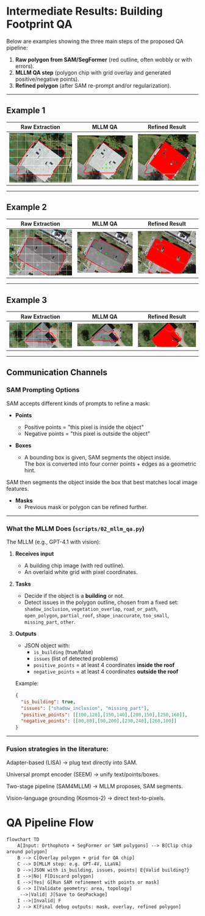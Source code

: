 # Intermediate Results: Building Footprint QA

Below are examples showing the three main steps of the proposed QA pipeline:

1. **Raw polygon from SAM/SegFormer** (red outline, often wobbly or with errors).  
2. **MLLM QA step** (polygon chip with grid overlay and generated positive/negative points).  
3. **Refined polygon** (after SAM re-prompt and/or regularization).

---

## Example 1

| Raw Extraction | MLLM QA          | Refined Result        |
|----------------|------------------|-----------------------|
| ![raw](img.png) | ![qa](img_2.png) | ![refined](img_1.png) |

---

## Example 2

| Raw Extraction    | MLLM QA          | Refined Result        |
|-------------------|------------------|-----------------------|
| ![raw](img_4.png) | ![qa](img_5.png) | ![refined](img_3.png) |

---

## Example 3

| Raw Extraction    | MLLM QA | Refined Result        |
|-------------------|---------|-----------------------|
| ![raw](img_6.png) | ![qa](poly_4_points.png) | ![refined](img_7.png) |

---

## Communication Channels

### SAM Prompting Options
SAM accepts different kinds of prompts to refine a mask:

- **Points**  
  - Positive points = "this pixel is inside the object"  
  - Negative points = "this pixel is outside the object"  

- **Boxes**  
  - A bounding box is given, SAM segments the object inside.  
  The box is converted into four corner points + edges as a geometric hint.

SAM then segments the object inside the box that best matches local image features.
- **Masks**  
  - Previous mask or polygon can be refined further.  

---

### What the MLLM Does (`scripts/02_mllm_qa.py`)

The MLLM (e.g., GPT-4.1 with vision):

1. **Receives input**  
   - A building chip image (with red outline).  
   - An overlaid white grid with pixel coordinates.  

2. **Tasks**  
   - Decide if the object is a **building** or not.  
   - Detect issues in the polygon outline, chosen from a fixed set:  
     `shadow_inclusion`, `vegetation_overlap`, `road_or_path`,  
     `open_polygon`, `partial_roof`, `shape_inaccurate`, `too_small`,  
     `missing_part`, `other`.  

3. **Outputs**  
   - JSON object with:  
     - `is_building` (true/false)  
     - `issues` (list of detected problems)  
     - `positive_points` = at least 4 coordinates **inside the roof**  
     - `negative_points` = at least 4 coordinates **outside the roof**  

   Example:
   ```json
   {
     "is_building": true,
     "issues": ["shadow_inclusion", "missing_part"],
     "positive_points": [[100,120],[150,140],[200,150],[250,160]],
     "negative_points": [[80,80],[90,200],[230,240],[260,100]]
   }
   
---

### Fusion strategies in the literature:

Adapter-based (LISA) → plug text directly into SAM.

Universal prompt encoder (SEEM) → unify text/points/boxes.

Two-stage pipeline (SAM4MLLM) → MLLM proposes, SAM segments.

Vision-language grounding (Kosmos-2) → direct text-to-pixels.


# QA Pipeline Flow

```mermaid
flowchart TD
    A[Input: Orthophoto + SegFormer or SAM polygons] --> B[Clip chip around polygon]
    B --> C[Overlay polygon + grid for QA chip]
    C --> D[MLLM step: e.g. GPT-4V, LLaVA]
    D -->|JSON with is_building, issues, points| E{Valid building?}
    E -->|No| F[Discard polygon]
    E -->|Yes| G[Run SAM refinement with points or mask]
    G --> I[Validate geometry: area, topology]
     -->|Valid| J[Save to GeoPackage]
    I -->|Invalid| F
    J --> K[Final debug outputs: mask, overlay, refined polygon]

